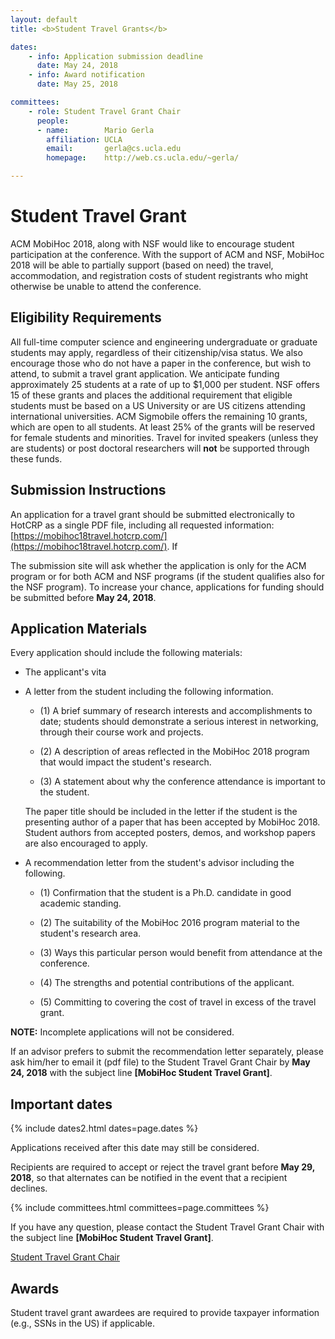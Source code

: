 ```yaml
---
layout: default
title: <b>Student Travel Grants</b>

dates:
    - info: Application submission deadline
      date: May 24, 2018
    - info: Award notification
      date: May 25, 2018

committees:
    - role: Student Travel Grant Chair
      people:
      - name:        Mario Gerla
        affiliation: UCLA
        email:       gerla@cs.ucla.edu
        homepage:    http://web.cs.ucla.edu/~gerla/

---
```


# Student Travel Grant

ACM MobiHoc 2018, along with NSF would like to encourage student participation at the conference.
With the support of ACM and NSF, MobiHoc 2018 will be able to partially support (based on need) the travel, accommodation, and registration costs of student registrants who might otherwise be unable to attend the conference.

## Eligibility Requirements

All full-time computer science and engineering undergraduate or graduate students may apply, regardless of their citizenship/visa status.
We also encourage those who do not have a paper in the conference, but wish to attend, to submit a travel grant application.
We anticipate funding approximately 25 students at a rate of up to $1,000 per student.
NSF offers 15 of these grants and places the additional requirement that eligible students must be based on a US University or are US citizens attending international universities.
ACM Sigmobile offers the remaining 10 grants, which are open to all students.
At least 25% of the grants will be reserved for female students and minorities.
Travel for invited speakers (unless they are students) or post doctoral researchers will **not** be supported through these funds.

## Submission Instructions

An application for a travel grant should be submitted electronically to HotCRP as a single PDF file, including all requested information: [https://mobihoc18travel.hotcrp.com/](https://mobihoc18travel.hotcrp.com/).
If 

The submission site will ask whether the application is only for the ACM program or for both ACM and NSF programs (if the student qualifies also for the NSF program).
To increase your chance, applications for funding should be submitted before  **May 24, 2018**.

## Application Materials

Every application should include the following materials:

- The applicant's vita

- A letter from the student including the following information.

  * (1) A brief summary of research interests and accomplishments to date; students should demonstrate a serious interest in networking, through their course work and projects.

  * (2) A description of areas reflected in the MobiHoc 2018 program that would impact the student's research.

  * (3) A statement about why the conference attendance is important to the student.

  The paper title should be included in the letter if the student is the presenting author of a paper that has been accepted by MobiHoc 2018. Student authors from accepted posters, demos, and workshop papers are also encouraged to apply.

- A recommendation letter from the student's advisor including the following.

  * (1) Confirmation that the student is a Ph.D. candidate in good academic standing.

  * (2) The suitability of the MobiHoc 2016 program material to the student's research area.

  * (3) Ways this particular person would benefit from attendance at the conference.

  * (4) The strengths and potential contributions of the applicant.

  * (5) Committing to covering the cost of travel in excess of the travel grant.

**NOTE:** Incomplete applications will not be considered.

If an advisor prefers to submit the recommendation letter separately, please ask him/her to email it (pdf file) to the Student Travel Grant Chair by **May 24, 2018** with the subject line **[MobiHoc Student Travel Grant]**.

## Important dates

{% include dates2.html dates=page.dates %}

Applications received after this date may still be considered.

Recipients are required to accept or reject the travel grant before **May 29, 2018**, so that alternates can be notified in the event that a recipient declines.


{% include committees.html committees=page.committees %}

If you have any question, please contact the Student Travel Grant Chair with the subject line **[MobiHoc Student Travel Grant]**.

<div class="row">
  <div class="col-sm-6 col-sm-offset-3">
    <a href="mailto:{% for person in page.committees[0].people %}{% if person.email and person.email != "" %}{% unless forloop.first %},{% endunless %}{{ person.email }}{% endif %}{% endfor %}?subject=[MobiHoc Student Travel Grant]" class="btn btn-primary btn-block" role="button">Student Travel Grant Chair</a>
  </div>
</div>

## Awards

Student travel grant awardees are required to provide taxpayer information (e.g., SSNs in the US) if applicable.
